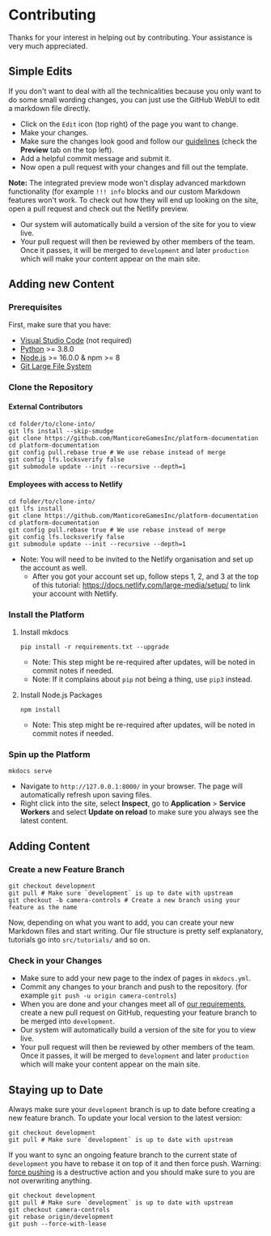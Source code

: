 # Contributing

Thanks for your interest in helping out by contributing. Your assistance is very much appreciated.

## Simple Edits

If you don't want to deal with all the technicalities because you only want to do some small wording changes, you can just use the GitHub WebUI to edit a markdown file directly.

- Click on the `Edit` icon (top right) of the page you want to change.
- Make your changes.
- Make sure the changes look good and follow our [guidelines](https://github.com/ManticoreGamesInc/platform-documentation/wiki/Documentation-Style-Guide) (check the **Preview** tab on the top left).
- Add a helpful commit message and submit it.
- Now open a pull request with your changes and fill out the template.

**Note:** The integrated preview mode won't display advanced markdown functionality (for example `!!! info` blocks and our custom Markdown features won't work. To check out how they will end up looking on the site, open a pull request and check out the Netlify preview.

- Our system will automatically build a version of the site for you to view live.
- Your pull request will then be reviewed by other members of the team. Once it passes, it will be merged to `development` and later `production` which will make your content appear on the main site.

## Adding new Content

### Prerequisites

First, make sure that you have:

- [Visual Studio Code](https://github.com/ManticoreGamesInc/platform-documentation/wiki/Editor-Setup) (not required)
- [Python](https://www.python.org/) >= 3.8.0
- [Node.js](https://nodejs.org/en/download/) >= 16.0.0 & npm >= 8
- [Git Large File System](https://git-lfs.github.com/)

### Clone the Repository

#### External Contributors

```console
cd folder/to/clone-into/
git lfs install --skip-smudge
git clone https://github.com/ManticoreGamesInc/platform-documentation
cd platform-documentation
git config pull.rebase true # We use rebase instead of merge
git config lfs.locksverify false
git submodule update --init --recursive --depth=1
```

#### Employees with access to Netlify

```console
cd folder/to/clone-into/
git lfs install
git clone https://github.com/ManticoreGamesInc/platform-documentation
cd platform-documentation
git config pull.rebase true # We use rebase instead of merge
git config lfs.locksverify false
git submodule update --init --recursive --depth=1
```

- Note: You will need to be invited to the Netlify organisation and set up the account as well.
    - After you got your account set up, follow steps 1, 2, and 3 at the top of this tutorial: <https://docs.netlify.com/large-media/setup/> to link your account with Netlify.

### Install the Platform

1. Install mkdocs

    ```console
    pip install -r requirements.txt --upgrade
    ```

    - Note: This step might be re-required after updates, will be noted in commit notes if needed.
    - Note: If it complains about `pip` not being a thing, use `pip3` instead.

2. Install Node.js Packages

    ```console
    npm install
    ```

    - Note: This step might be re-required after updates, will be noted in commit notes if needed.

### Spin up the Platform

```console
mkdocs serve
```

- Navigate to `http://127.0.0.1:8000/` in your browser. The page will automatically refresh upon saving files.
- Right click into the site, select **Inspect**, go to **Application** > **Service Workers** and select **Update on reload** to make sure you always see the latest content.

## Adding Content

### Create a new Feature Branch

```console
git checkout development
git pull # Make sure `development` is up to date with upstream
git checkout -b camera-controls # Create a new branch using your feature as the name
```

Now, depending on what you want to add, you can create your new Markdown files and start writing. Our file structure is pretty self explanatory, tutorials go into `src/tutorials/` and so on.

### Check in your Changes

- Make sure to add your new page to the index of pages in `mkdocs.yml`.
- Commit any changes to your branch and push to the repository. (for example `git push -u origin camera-controls`)
- When you are done and your changes meet all of [our requirements](https://github.com/ManticoreGamesInc/platform-documentation/wiki/Documentation-Style-Guide), create a new pull request on GitHub, requesting your feature branch to be merged into `development`.
- Our system will automatically build a version of the site for you to view live.
- Your pull request will then be reviewed by other members of the team. Once it passes, it will be merged to `development` and later `production` which will make your content appear on the main site.

## Staying up to Date

Always make sure your `development` branch is up to date before creating a new feature branch. To update your local version to the latest version:

```console
git checkout development
git pull # Make sure `development` is up to date with upstream
```

If you want to sync an ongoing feature branch to the current state of `development` you have to rebase it on top of it and then force push. Warning: [force pushing](https://www.git-tower.com/learn/git/faq/git-force-push/) is a destructive action and you should make sure to you are not overwriting anything.

```console
git checkout development
git pull # Make sure `development` is up to date with upstream
git checkout camera-controls
git rebase origin/development
git push --force-with-lease
```
